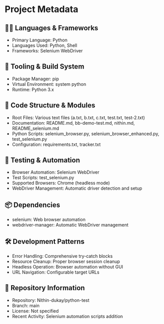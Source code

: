 # Project Metadata

## 🧑‍💻 Languages & Frameworks
- Primary Language: Python
- Languages Used: Python, Shell
- Frameworks: Selenium WebDriver

## 🔧 Tooling & Build System
- Package Manager: pip
- Virtual Environment: system python
- Runtime: Python 3.x

## 📁 Code Structure & Modules
- Root Files: Various text files (a.txt, b.txt, c.txt, test.txt, test-2.txt)
- Documentation: README.md, bb-demo-test.md, nithin.md, README_selenium.md
- Python Scripts: selenium_browser.py, selenium_browser_enhanced.py, test_selenium.py
- Configuration: requirements.txt, tracker.txt

## 🧪 Testing & Automation
- Browser Automation: Selenium WebDriver
- Test Scripts: test_selenium.py
- Supported Browsers: Chrome (headless mode)
- WebDriver Management: Automatic driver detection and setup

## 📦 Dependencies
- selenium: Web browser automation
- webdriver-manager: Automatic WebDriver management

## 🛠 Development Patterns
- Error Handling: Comprehensive try-catch blocks
- Resource Cleanup: Proper browser session cleanup
- Headless Operation: Browser automation without GUI
- URL Navigation: Configurable target URLs

## 📄 Repository Information
- Repository: Nithin-dukay/python-test
- Branch: main
- License: Not specified
- Recent Activity: Selenium automation scripts addition